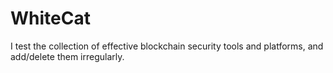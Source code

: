 # WhiteCat
I test the collection of effective blockchain security tools and platforms, and add/delete them irregularly.

